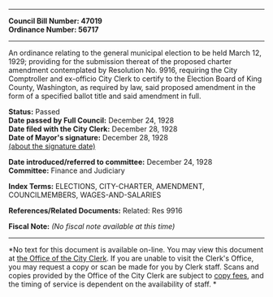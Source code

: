 * * * * *  
  
**Council Bill Number: [](#h0)[](#h2)47019**   
**Ordinance Number: 56717**  
  
* * * * *  
  
An ordinance relating to the general municipal election to be held March 12, 1929; providing for the submission thereat of the proposed charter amendment contemplated by Resolution No. 9916, requiring the City Comptroller and ex-officio City Clerk to certify to the Election Board of King County, Washington, as required by law, said proposed amendment in the form of a specified ballot title and said amendment in full.  
  
**Status:** Passed   
**Date passed by Full Council:** December 24, 1928   
**Date filed with the City Clerk:** December 28, 1928   
**Date of Mayor's signature:** December 28, 1928   
[(about the signature date)](/~public/approvaldate.htm)   
  
  
**Date introduced/referred to committee:** December 24, 1928   
**Committee:** Finance and Judiciary   
  
**Index Terms:** ELECTIONS, CITY-CHARTER, AMENDMENT, COUNCILMEMBERS, WAGES-AND-SALARIES  
  
**References/Related Documents:** Related: Res 9916  
  
**Fiscal Note:** *(No fiscal note available at this time)*  
  
* * * * *  
  
*No text for this document is available on-line. You may view this document at [the Office of the City Clerk](http://www.seattle.gov/leg/clerk/contactUs.htm). If you are unable to visit the Clerk's Office, you may request a copy or scan be made for you by Clerk staff. Scans and copies provided by the Office of the City Clerk are subject to [copy fees](http://clerk.seattle.gov/~public/clerkfees.htm), and the timing of service is dependent on the availability of staff. *  
  
  
